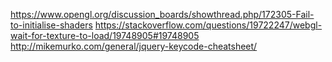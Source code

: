 https://www.opengl.org/discussion_boards/showthread.php/172305-Fail-to-initialise-shaders
https://stackoverflow.com/questions/19722247/webgl-wait-for-texture-to-load/19748905#19748905
http://mikemurko.com/general/jquery-keycode-cheatsheet/
